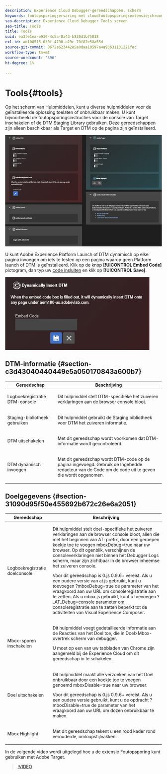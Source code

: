 ```yaml
---
description: Experience Cloud Debugger-gereedschappen, scherm
keywords: foutopsporing;ervaring met cloudfoutopsporingsextensie;chroom;extensie;gereedschappen;dtm;target
seo-description: Experience Cloud Debugger Tools screen
seo-title: Tools
title: Tools
uuid: ea3fe1ea-e936-4c5a-8a43-b830d1b75038
exl-id: ad108515-030f-4790-a29c-70f82e58a55d
source-git-commit: 8672a623442e5a0daa10597a4a93631131221fec
workflow-type: tm+mt
source-wordcount: '396'
ht-degree: 1%

---
```


# Tools{#tools}

Op het scherm van Hulpmiddelen, kunt u diverse hulpmiddelen voor de geïnstalleerde oplossing toelaten of onbruikbaar maken. U kunt bijvoorbeeld de foutopsporingsinstructies voor de console van Target inschakelen of de DTM Staging Library gebruiken. Deze gereedschappen zijn alleen beschikbaar als Target en DTM op de pagina zijn geïnstalleerd.

![](assets/tools.jpg)

U kunt Adobe Experience Platform Launch of DTM dynamisch op elke pagina invoegen om iets te testen op een pagina waarop geen Platform launch of DTM is geïnstalleerd. Klik op de knop **[!UICONTROL Embed Code]** pictogram, dan typ uw [code insluiten](https://docs.adobe.com/content/help/en/dtm/using/client-side/deployment.html) en klik op **[!UICONTROL Save]**.

![](assets/tools-embedcode.jpg)

## DTM-informatie {#section-c3d43040440449e5a050170843a600b7}

<table id="table_04625C3319134E169A35DB74C1D1FB31"> 
 <thead> 
  <tr> 
   <th colname="col1" class="entry"> Gereedschap </th> 
   <th colname="col2" class="entry"> Beschrijving </th> 
  </tr>
 </thead>
 <tbody> 
  <tr> 
   <td colname="col1"> <p> Logboekregistratie DTM-console </p> </td> 
   <td colname="col2"> <p>Dit hulpmiddel stelt DTM-specifieke het zuiveren verklaringen aan de browser console bloot. </p> </td> 
  </tr> 
  <tr> 
   <td colname="col1"> <p>Staging-bibliotheek gebruiken </p> </td> 
   <td colname="col2"> <p>Dit hulpmiddel gebruikt de Staging bibliotheek voor DTM het zuiveren informatie. </p> </td> 
  </tr> 
  <tr> 
   <td colname="col1"> <p>DTM uitschakelen </p> </td> 
   <td colname="col2"> <p>Met dit gereedschap wordt voorkomen dat DTM-informatie wordt gecontroleerd. </p> </td> 
  </tr> 
  <tr> 
   <td colname="col1"> <p> DTM dynamisch invoegen </p> </td> 
   <td colname="col2"> <p> Met dit gereedschap wordt DTM-code op de pagina ingevoegd. Gebruik de Ingebedde redacteur van de Code om de code uit te geven die wordt opgenomen. </p> </td> 
  </tr> 
 </tbody> 
</table>

## Doelgegevens {#section-31090d95f50e455692b672c26e6a2051}

<table id="table_A71D269B49F4417599EBACA44D5CCF4F"> 
 <thead> 
  <tr> 
   <th colname="col1" class="entry"> Gereedschap </th> 
   <th colname="col2" class="entry"> Beschrijving </th> 
  </tr>
 </thead>
 <tbody> 
  <tr> 
   <td colname="col1"> <p>Logboekregistratie doelconsole </p> </td> 
   <td colname="col2"> <p>Dit hulpmiddel stelt doel-specifieke het zuiveren verklaringen aan de browser console bloot, allen die met het beginnen van <span class="codeph"> AT:</span> prefix, door een geroepen koekje toe te voegen <span class="codeph"> mboxDebug=true</span> naar uw browser. Op dit ogenblik, verschijnen de consoleverklaringen niet binnen het Debugger Logs scherm, maar zijn zichtbaar in de browser inheemse het zuiveren console. </p> <p> Voor dit gereedschap is 0.js 0.9.6+ vereist. Als u een oudere versie van at.js gebruikt, kunt u toevoegen <span class="codeph"> ?mboxDebug=true</span> de parameter van het vraagkoord aan uw URL om consoleregistratie aan te zetten. Als u mbox.js gebruikt, kunt u toevoegen <span class="codeph"> ?_AT_Debug=console</span> parameter om consoleregistratie aan te zetten beperkt tot de activiteiten van Visual Experience Composer. </p> </td> 
  </tr> 
  <tr> 
   <td colname="col1"> <p> Mbox-sporen inschakelen </p> </td> 
   <td colname="col2"> <p>Dit hulpmiddel voegt gedetailleerde informatie aan de Reacties van het Doel toe, die in <span class="uicontrol"> Doel&gt;Mbox-overtrek</span> scherm van debugger. </p> <p> U moet op een van uw tabbladen van Chrome zijn aangemeld bij de Experience Cloud om dit gereedschap in te schakelen. </p> </td> 
  </tr> 
  <tr> 
   <td colname="col1"> <p>Doel uitschakelen </p> </td> 
   <td colname="col2"> <p>Dit hulpmiddel maakt alle verzoeken van het Doel onbruikbaar door een koekje toe te voegen genoemd <span class="codeph"> mboxDisable=true</span> naar uw browser. </p> <p> Voor dit gereedschap is 0.js 0.9.6+ vereist. Als u een oudere versie gebruikt, kunt u de opdracht <span class="codeph"> ?mboxDisable=true </span>de parameter van het vraagkoord aan uw URL om dozen onbruikbaar te maken. </p> </td> 
  </tr> 
  <tr> 
   <td colname="col1"> <p> Mbox Highlight </p> </td> 
   <td colname="col2"> <p> Met dit gereedschap tekent u een rood kader rond verouderde, omloopstijlvakken. </p> </td> 
  </tr> 
 </tbody> 
</table>

In de volgende video wordt uitgelegd hoe u de extensie Foutopsporing kunt gebruiken met Adobe Target.

>[!VIDEO](https://video.tv.adobe.com/v/23115t2/)
